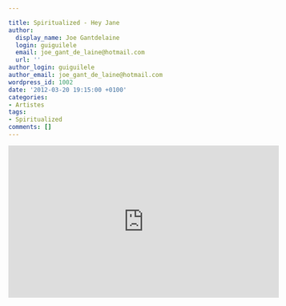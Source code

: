 ```yaml
---

title: Spiritualized - Hey Jane
author:
  display_name: Joe Gantdelaine
  login: guiguilele
  email: joe_gant_de_laine@hotmail.com
  url: ''
author_login: guiguilele
author_email: joe_gant_de_laine@hotmail.com
wordpress_id: 1002
date: '2012-03-20 19:15:00 +0100'
categories:
- Artistes
tags:
- Spiritualized
comments: []
---
```

<iframe width="540" height="304" src="http://www.youtube.com/embed/9U_EqgBWnmc" frameborder="0" allowfullscreen></iframe>
